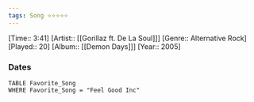 ```yaml
---
tags: Song ⭐⭐⭐⭐⭐ 
---
```

[Time:: 3:41]
[Artist:: [[Gorillaz ft. De La Soul]]]
[Genre:: Alternative Rock]
[Played:: 20]
[Album:: [[Demon Days]]]
[Year:: 2005]
### Dates
````dataview
TABLE Favorite_Song
WHERE Favorite_Song = "Feel Good Inc"
````